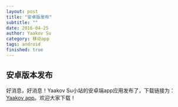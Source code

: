 ```yaml
---
layout: post
title: "安卓版发布"
subtitle: ""
date: 2016-04-25
author: Yaakov Su
category: 移动app
tags: android
finished: true
---
```



## 安卓版本发布

好消息，好消息！Yaakov Su小站的安卓端app应用发布了，下载链接为：[Yaakov app](http://yun.baidu.com/share/link?shareid=1838537401&uk=4264326512)。欢迎大家下载！




